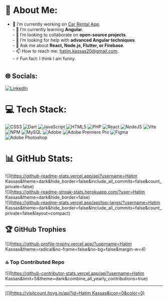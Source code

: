 # 💫 About Me:
- 🔭 I’m currently working on [Car Rental App](https://github.com/hatimkassas/car-rental-app).<br>- 🌱 I’m currently learning **Angular**.<br>- 👯 I’m looking to collaborate on **open-source projects**.<br>- 🤝 I’m looking for help with **advanced Angular techniques**.<br>- 💬 Ask me about **React, Node.js, Flutter, or Firebase**.<br>- 📫 How to reach me: [hatim.kassas20@gmail.com](mailto:hatim.kassas20@gmail.com).<br>- ⚡ Fun fact: I think I am funny.


## 🌐 Socials:
[![LinkedIn](https://img.shields.io/badge/LinkedIn-%230077B5.svg?logo=linkedin&logoColor=white)](https://linkedin.com/in/https://www.linkedin.com/in/hatim-kassas-2a9837203/) 

# 💻 Tech Stack:
![CSS3](https://img.shields.io/badge/css3-%231572B6.svg?style=for-the-badge&logo=css3&logoColor=white) ![Dart](https://img.shields.io/badge/dart-%230175C2.svg?style=for-the-badge&logo=dart&logoColor=white) ![JavaScript](https://img.shields.io/badge/javascript-%23323330.svg?style=for-the-badge&logo=javascript&logoColor=%23F7DF1E) ![HTML5](https://img.shields.io/badge/html5-%23E34F26.svg?style=for-the-badge&logo=html5&logoColor=white) ![PHP](https://img.shields.io/badge/php-%23777BB4.svg?style=for-the-badge&logo=php&logoColor=white) ![React](https://img.shields.io/badge/react-%2320232a.svg?style=for-the-badge&logo=react&logoColor=%2361DAFB) ![NodeJS](https://img.shields.io/badge/node.js-6DA55F?style=for-the-badge&logo=node.js&logoColor=white) ![Vite](https://img.shields.io/badge/vite-%23646CFF.svg?style=for-the-badge&logo=vite&logoColor=white) ![NPM](https://img.shields.io/badge/NPM-%23CB3837.svg?style=for-the-badge&logo=npm&logoColor=white) ![MySQL](https://img.shields.io/badge/mysql-4479A1.svg?style=for-the-badge&logo=mysql&logoColor=white) ![Adobe](https://img.shields.io/badge/adobe-%23FF0000.svg?style=for-the-badge&logo=adobe&logoColor=white) ![Adobe Premiere Pro](https://img.shields.io/badge/Adobe%20Premiere%20Pro-9999FF.svg?style=for-the-badge&logo=Adobe%20Premiere%20Pro&logoColor=white) ![Figma](https://img.shields.io/badge/figma-%23F24E1E.svg?style=for-the-badge&logo=figma&logoColor=white) ![Adobe Photoshop](https://img.shields.io/badge/adobe%20photoshop-%2331A8FF.svg?style=for-the-badge&logo=adobe%20photoshop&logoColor=white)
# 📊 GitHub Stats:
![](https://github-readme-stats.vercel.app/api?username=Hatim Kassas&theme=dark&hide_border=false&include_all_commits=false&count_private=false)<br/>
![](https://github-readme-streak-stats.herokuapp.com/?user=Hatim Kassas&theme=dark&hide_border=false)<br/>
![](https://github-readme-stats.vercel.app/api/top-langs/?username=Hatim Kassas&theme=dark&hide_border=false&include_all_commits=false&count_private=false&layout=compact)

## 🏆 GitHub Trophies
![](https://github-profile-trophy.vercel.app/?username=Hatim Kassas&theme=radical&no-frame=false&no-bg=false&margin-w=4)

### 🔝 Top Contributed Repo
![](https://github-contributor-stats.vercel.app/api?username=Hatim Kassas&limit=5&theme=dark&combine_all_yearly_contributions=true)

---
[![](https://visitcount.itsvg.in/api?id=Hatim Kassas&icon=0&color=0)](https://visitcount.itsvg.in)

<!-- Proudly created with GPRM ( https://gprm.itsvg.in ) -->

